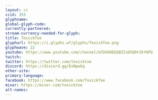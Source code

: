 ```yaml
---
layout: cc
ccid: 353
glyphname: 
global-glyph-code: 
currently-partnered: 
stream-currency-needed-for-glyph: 
title: ToxickToe
glyphurl: https://i.glyphs.wf/glyphs/ToxickToe.png
glyphwave: 22
youtube: https://www.youtube.com/channel/UCDk6OEEQ8ZIvD5Q9t1kY8PQ
twitch: 
twitter: https://twitter.com/toxicktoe
discord: https://discord.gg/ExNpwGq
other-site: 
primary-language: 
facebook: https://www.facebook.com/ToxickToe
mixer: https://mixer.com/toxicktoe
alt-names: 
---
```


